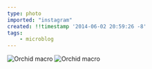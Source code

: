 ```yaml
---
type: photo
imported: "instagram"
created: !!timestamp '2014-06-02 20:59:26 -8'
tags:
    - microblog
---
```

![Orchid macro](/media/images/photos/2014/06/b87a2f2a69f20e91d5d0d951e4eb4615.jpg)
![Orchid macro](/media/images/photos/2014/06/e3d64823b2990cafc7b15c97fa997ac6.jpg)

